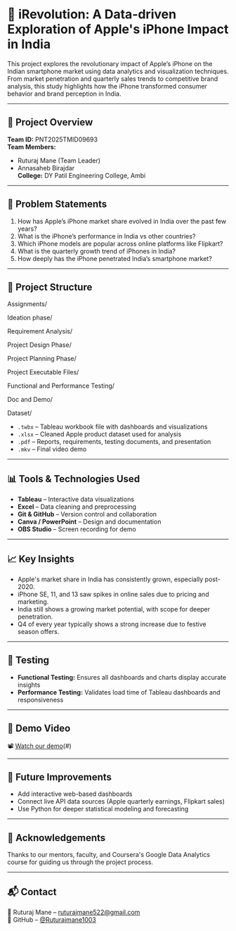 # 📱 iRevolution: A Data-driven Exploration of Apple's iPhone Impact in India

This project explores the revolutionary impact of Apple’s iPhone on the Indian smartphone market using data analytics and visualization techniques. From market penetration and quarterly sales trends to competitive brand analysis, this study highlights how the iPhone transformed consumer behavior and brand perception in India.

---

## 📌 Project Overview

**Team ID:** PNT2025TMID09693  
**Team Members:**
- Ruturaj Mane (Team Leader)
- Annasaheb Birajdar  
**College:** DY Patil Engineering College, Ambi

---

## 🧠 Problem Statements

1. How has Apple’s iPhone market share evolved in India over the past few years?
2. What is the iPhone’s performance in India vs other countries?
3. Which iPhone models are popular across online platforms like Flipkart?
4. What is the quarterly growth trend of iPhones in India?
5. How deeply has the iPhone penetrated India’s smartphone market?

---

## 📂 Project Structure

Assignments/

Ideation phase/

Requirement Analysis/

Project Design Phase/

Project Planning Phase/

Project Executable Files/

Functional and Performance Testing/

Doc and Demo/

Dataset/


- `.twbx` – Tableau workbook file with dashboards and visualizations  
- `.xlsx` – Cleaned Apple product dataset used for analysis  
- `.pdf` – Reports, requirements, testing documents, and presentation  
- `.mkv` – Final video demo  

---

## 📊 Tools & Technologies Used

- **Tableau** – Interactive data visualizations  
- **Excel** – Data cleaning and preprocessing  
- **Git & GitHub** – Version control and collaboration  
- **Canva / PowerPoint** – Design and documentation  
- **OBS Studio** – Screen recording for demo  

---

## 📈 Key Insights

- Apple's market share in India has consistently grown, especially post-2020.  
- iPhone SE, 11, and 13 saw spikes in online sales due to pricing and marketing.  
- India still shows a growing market potential, with scope for deeper penetration.  
- Q4 of every year typically shows a strong increase due to festive season offers.  

---

## 🧪 Testing

- **Functional Testing:** Ensures all dashboards and charts display accurate insights  
- **Performance Testing:** Validates load time of Tableau dashboards and responsiveness  

---

## 🎥 Demo Video

📽️ [Watch our demo](https://drive.google.com/file/d/1tcofnlTDkqVKXKbDgOSUq1prKneEI0Pn/view?usp=drive_link)(#) 

---

## 📌 Future Improvements

- Add interactive web-based dashboards  
- Connect live API data sources (Apple quarterly earnings, Flipkart sales)  
- Use Python for deeper statistical modeling and forecasting  

---

## 🤝 Acknowledgements

Thanks to our mentors, faculty, and Coursera's Google Data Analytics course for guiding us through the project process.

---

  
## 📬 Contact

📧 Ruturaj Mane – [ruturajmane522@gmail.com](mailto:ruturajmane522@gmail.com)  
🔗 GitHub – [@Ruturajmane1003](https://github.com/Ruturajmane1003)



